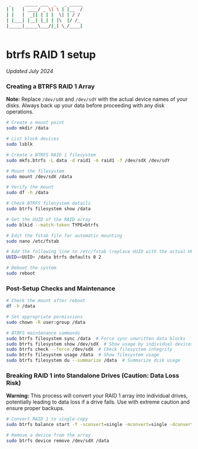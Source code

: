 ```bash
 _     _____ ___  _   _ _____
| |   | ____/ _ \| \ | |__  /
| |   |  _|| | | |  \| | / / 
| |___| |__| |_| | |\  |/ /_ 
|_____|_____\___/|_| \_/____|
                             
```
# btrfs RAID 1 setup
_Updated July 2024_

### Creating a BTRFS RAID 1 Array

**Note:** Replace `/dev/sdX` and `/dev/sdY` with the actual device names of your disks. Always back up your data before proceeding with any disk operations.

```bash
# Create a mount point
sudo mkdir /data

# List block devices
sudo lsblk

# Create a BTRFS RAID 1 filesystem
sudo mkfs.btrfs -L data -d raid1 -m raid1 -f /dev/sdX /dev/sdY

# Mount the filesystem
sudo mount /dev/sdX /data

# Verify the mount
sudo df -h /data

# Check BTRFS filesystem details
sudo btrfs filesystem show /data

# Get the UUID of the RAID array
sudo blkid --match-token TYPE=btrfs

# Edit the fstab file for automatic mounting
sudo nano /etc/fstab

# Add the following line to /etc/fstab (replace UUID with the actual UUID):
UUID=<UUID> /data btrfs defaults 0 2

# Reboot the system
sudo reboot
```

### Post-Setup Checks and Maintenance
```bash
# Check the mount after reboot
df -h /data

# Set appropriate permissions
sudo chown -R user:group /data

# BTRFS maintenance commands
sudo btrfs filesystem sync /data  # Force sync unwritten data blocks
sudo btrfs filesystem show /dev/sdX  # Show usage by individual devices
sudo btrfs check --force /dev/sdX  # Check filesystem integrity
sudo btrfs filesystem usage /data  # Show filesystem usage
sudo btrfs filesystem du --summarize /data  # Summarize disk usage
```

### Breaking RAID 1 into Standalone Drives (Caution: Data Loss Risk)
**Warning:** This process will convert your RAID 1 array into individual drives, potentially leading to data loss if a drive fails. Use with extreme caution and ensure proper backups.

```bash
# Convert RAID 1 to single-copy
sudo btrfs balance start -f -sconvert=single -mconvert=single -dconvert=single /data

# Remove a device from the array
sudo btrfs device remove /dev/sdX /data
```
